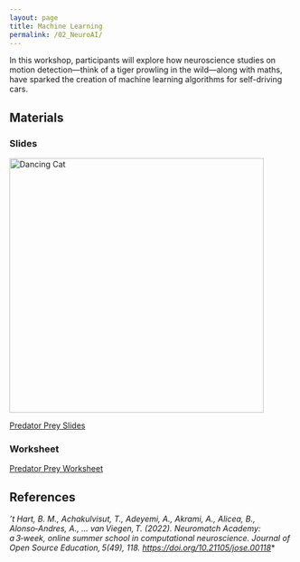```yaml
---
layout: page
title: Machine Learning
permalink: /02_NeuroAI/
---
```


In this workshop, participants will explore
how neuroscience studies on motion
detection—think of a tiger prowling in the
wild—along with maths, have sparked the
creation of machine learning algorithms
for self-driving cars.



## Materials

### Slides

<img src="Maths_in_the_Wild_MachineLearning.gif" alt="Dancing Cat" width="450"/>

[Predator Prey Slides](Maths_in_the_Wild_MachineLearning.pptx)

### Worksheet

[Predator Prey Worksheet](Maths_in_the_Wild_Predator_Prey_Worksheet.docx)


## References

*’t Hart, B. M., Achakulvisut, T., Adeyemi, A., Akrami, A., Alicea, B., Alonso‑Andres, A., … van Viegen, T. (2022). Neuromatch Academy: a 3‑week, online summer school in computational neuroscience. Journal of Open Source Education, 5(49), 118. https://doi.org/10.21105/jose.00118**
